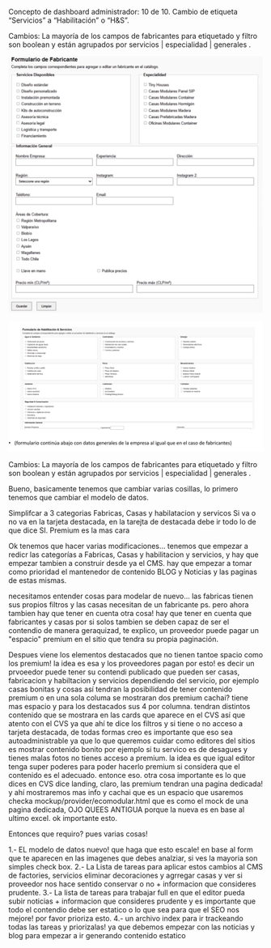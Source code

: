 Concepto de dashboard administrador: 10 de 10.
Cambio de etiqueta “Servicios” a “Habilitación” o “H&S”.

Cambios: La mayoría de los campos de fabricantes para etiquetado y filtro son boolean y están agrupados por servicios | especialidad | generales  .

![alt text](image.png)

![alt text](image-1.png)

Cambios: La mayoría de los campos de fabricantes para etiquetado y filtro son boolean y están agrupados por servicios | especialidad | generales  .

Bueno, basicamente tenemos que cambiar varias cosillas, lo primero tenemos que cambiar el modelo de datos.

Simplifcar a 3 categorias Fabricas, Casas y habilatacion y servicos
Si va o no va en la tarjeta destacada, en la tarejta de destacada debe ir todo lo de que dice SI.
Premium es la mas cara 

Ok tenemos que hacer varias modificaciones... tenemos que empezar a redicr las categorías a Fabricas, Casas y habilitacion y servicios, y hay que empezar tambien a construir desde ya el CMS. hay que empezar a tomar como prioridad el mantenedor de contenido BLOG y Noticias y las paginas de estas mismas.

necesitamos entender cosas para modelar de nuevo... las fabricas tienen sus propios filtros y las casas necesitan de un fabricante ps. pero ahora tambien hay que tener en cuenta otra cosa! hay que tener en cuenta que fabricantes y casas por si solos tambien se deben capaz de ser el contendio de manera geraquizad, te explico, un proveedor puede pagar un "espacio" premium en el sitio que tendra su propia paginación.

Despues viene los elementos destacados que no tienen tantoe spacio como los premium! la idea es esa y los proveedores pagan por esto! es decir un prvoeedor puede tener su contendi publicado que pueden ser casas, fabricacion y habiltacion y servicios dependiendo del servicio, por ejemplo casas bonitas y cosas así tendran la posibilidad de tener contenido premium o en una sola columa se mostraran dos premium cachai? tiene mas espacio y para los destacados sus 4 por columna. tendran distintos contenido que se mostrara en las cards que aparece en el CVS así que atento con el CVS ya que ahí te dice los filtros y si tiene o no acceso a tarjeta destacada, de todas formas creo es importante que eso sea autoadministrable ya que lo que queremos cuidar como editores del sitios es mostrar contenido bonito por ejemplo si tu servico es de desagues y tienes malas fotos no tienes acceso a premium. la idea es que igual editor tenga super poderes para poder hacerlo premium si considera que el contenido es el adecuado. entonce eso. otra cosa importante es lo que dices en CVS dice landing, claro, las premium tendran una pagina dedicada! y ahí mostraremos mas info y cachai que es un espacio que usaremos checka  mockup/provider/ecomodular.html que es como el mock de una pagina dedicada, OJO QUEES ANTIGUA porque la nueva es en base al ultimo excel. ok importante esto. 

Entonces que requiro? pues varias cosas!

1.- EL modelo de datos nuevo! que haga que esto escale! en base al form que te aparecen en las imagenes que debes analziar, si ves la mayoria son simples check box.
2.- La Lista de tareas para aplicar estos cambios al CMS de factories, servicios eliminar decoraciones y agrregar casas y ver si proveedor nos hace sentido conservar o no + informacion que consideres prudente.
3.- La lista de tareas para trabajar full en que el editor pueda subir noticias + informacion que consideres prudente y es importante que todo el contendio debe ser estatico o lo que sea para que el SEO nos mejore! por favor prioriza esto.
4.- un archivo index para ir trackeando todas las tareas y priorizalas! ya que debemos empezar con las noticias y blog para empezar a ir generando contenido estatico
